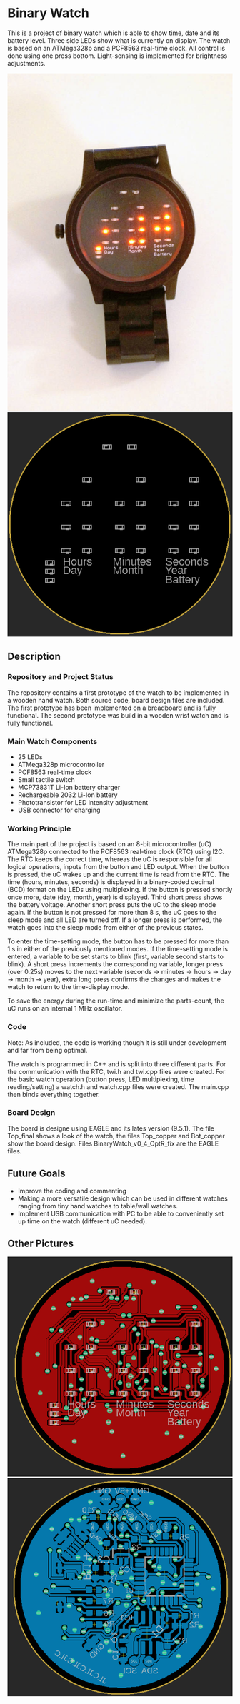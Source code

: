 # Binary Watch

This is a project of binary watch which is able to show time, date and its battery level. Three side LEDs show what is currently on display. The watch is based on an ATMega328p and a PCF8563 real-time clock. All control is done using one press bottom. Light-sensing is implemented for brightness adjustments. 

![Final prototype](https://github.com/hadato/Binary_Watch/blob/master/FinalPototype.jpg)
![Final look](https://github.com/hadato/Binary_Watch/blob/master/Top_final.PNG)


## Description

### Repository and Project Status

The repository contains a first prototype of the watch to be implemented in a wooden hand watch. Both source code, board design files are included. The first prototype has been implemented on a breadboard and is fully functional. The second prototype was build in a wooden wrist watch and is fully functional.

### Main Watch Components
- 25 LEDs
- ATMega328p microcontroller
- PCF8563 real-time clock
- Small tactile switch
- MCP73831T Li-Ion battery charger
- Rechargeable 2032 Li-Ion battery
- Phototransistor for LED intensity adjustment
- USB connector for charging

### Working Principle

The main part of the project is based on an 8-bit microcontroller (uC) ATMega328p connected to the PCF8563 real-time clock (RTC) using I2C. The RTC keeps the correct time, whereas the uC is responsible for all logical operations, inputs from the button and LED output. When the button is pressed, the uC wakes up and the current time is read from the RTC. The time (hours, minutes, seconds) is displayed in a binary-coded decimal (BCD) format on the LEDs using multiplexing. If the button is pressed shortly once more, date (day, month, year) is displayed. Third short press shows the battery voltage. Another short press puts the uC to the sleep mode again. If the button is not pressed for more than 8 s, the uC goes to the sleep mode and all LED are turned off. If a longer press is performed, the watch goes into the sleep mode from either of the previous states. 

To enter the time-setting mode, the button has to be pressed for more than 1 s in either of the previously mentioned modes. If the time-setting mode is entered, a variable to be set starts to blink (first, variable second starts to blink). A short press increments the corresponding variable, longer press (over 0.25s) moves to the next variable (seconds -> minutes -> hours -> day -> month -> year), extra long press confirms the changes and makes the watch to return to the time-display mode.

To save the energy during the run-time and minimize the parts-count, the uC runs on an internal 1 MHz oscillator.

### Code

Note: As included, the code is working though it is still under development and far from being optimal.

The watch is programmed in C++ and is split into three different parts. For the communication with the RTC, twi.h and twi.cpp files were created. For the basic watch operation (button press, LED multiplexing, time reading/setting) a watch.h and watch.cpp files were created. The main.cpp then binds everything together. 

### Board Design

The board is designe using EAGLE and its lates version (9.5.1). The file Top_final shows a look of the watch, the files Top_copper and Bot_copper show the board design. Files BinaryWatch_v0_4_OptR_fix are the EAGLE files.

## Future Goals

- Improve the coding and commenting
- Making a more versatile design which can be used in different watches ranging from tiny hand watches to table/wall watches.
- Implement USB communication with PC to be able to conveniently set up time on the watch (different uC needed).

## Other Pictures
![TopCopper](https://github.com/hadato/Binary_Watch/blob/master/Top_copper.PNG)
![BotCopper](https://github.com/hadato/Binary_Watch/blob/master/Bot_copper.PNG)
